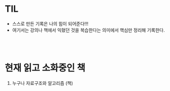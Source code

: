 # TIL

- 스스로 만든 기록은 나의 힘이 되어준다!!!
- 여기서는 강의나 책에서 익혔던 것을 
복습한다는 의미에서 핵심만 정리해 기록한다.
<br />
<br />


# 현재 읽고 소화중인 책
1. 누구나 자료구조와 알고리즘 (책)

